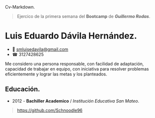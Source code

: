  Cv-Markdown.
> Ejercico de la primera semana del **Bootcamp** de ***Guillermo Rodas***.

# Luis Eduardo Dávila Hernández.
- 📧 smluisedavila@gmail.com
- ☎ 3127428625

 Me considero una persona responsable,  con facilidad de adaptación, capacidad de trabajar en equipo, con iniciativa para resolver problemas eficientemente y lograr las metas y los  planteados.

## Educación.
- 2012 - **Bachiller Academico** / *Institución Educativa San Mateo*.


>https://github.com/Schnoodle96